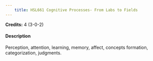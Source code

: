 ```yaml
---
    title: HSL661 Cognitive Processes- From Labs to Fields
---
```

**Credits:** 4 (3-0-2)



#### Description 
Perception, attention, learning, memory, affect, concepts formation, categorization, judgments.